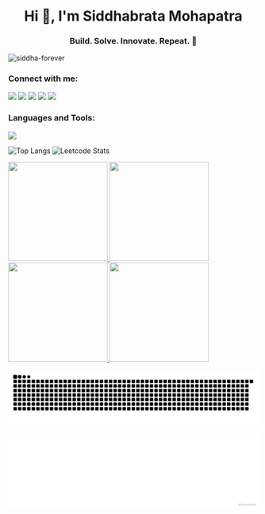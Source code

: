 <h1 align="center">Hi 👋, I'm Siddhabrata Mohapatra</h1>
<h3 align="center">Build. Solve. Innovate. Repeat. 🚀</h3>

<p align="left"> <img src="https://komarev.com/ghpvc/?username=siddha-forever&label=Profile%20views&color=0e75b6&style=flat" alt="siddha-forever" /> </p>

<h3 align="left">Connect with me:</h3>
<p align="left">
<a href="https://siddhabrata-mohapatra.lovable.app/"><img src="https://img.shields.io/badge/Portfolio-%23000000.svg?style=for-the-badge&logo=firefox&logoColor=#FF7139"/></a>
<a href="https://www.linkedin.com/in/siddhabrata-mohapatra"><img src="https://img.shields.io/badge/linkedin-%230077B5.svg?style=for-the-badge&logo=linkedin&logoColor=white)"/></a>
<a href="mailto:mohapatra.siddhabrata@gmail.com"><img src="https://img.shields.io/badge/Gmail-D14836?style=for-the-badge&logo=gmail&logoColor=white"/></a>
<a href="https://leetcode.com/u/siddha_forever/"><img src="https://img.shields.io/badge/LeetCode-000000?style=for-the-badge&logo=LeetCode&logoColor=#d16c06"/></a>
<a href="https://instagram.com/siddha_forever"><img src="https://img.shields.io/badge/Instagram-%23E4405F.svg?style=for-the-badge&logo=Instagram&logoColor=white"/></a>
</p>

<h3 align="left">Languages and Tools:</h3>
<p> <a href="https://skillicons.dev" align="center">
    <img align="center" src="https://skillicons.dev/icons?i=java,python,c,cpp,github,html,r,vscode,arduino,php,linux,matlab,mysql,opencv,tensorflow" />
  </a> </p>

![Top Langs](https://github-readme-stats.vercel.app/api/top-langs/?username=siddha-forever&layout=compact)
![Leetcode Stats](https://leetcard.jacoblin.cool/siddha_forever?border=0&radius=20)

<p align="left">
  <a href="https://leetcode.com/u/siddha_forever/" target="_blank">
    <img src="https://assets.leetcode.com/static_assets/marketing/202503.gif" height="200" width="200" />
  </a>
  <a href="https://leetcode.com/u/siddha_forever/" target="_blank">
    <img src="https://assets.leetcode.com/static_assets/others/25100.gif" height="200" width="200" />
  </a>
    <a href="https://leetcode.com/u/siddha_forever/" target="_blank">
    <img src="https://assets.leetcode.com/static_assets/marketing/2024-100-new.gif" height="200" width="200" />
  </a>
  <a href="https://leetcode.com/u/siddha_forever/" target="_blank">
    <img src="https://assets.leetcode.com/static_assets/others/2550.gif" height="200" width="200" />
  </a>
</p>

![Alt text](https://github.com/tanmayraj2309/tanmayraj2309/blob/main/contributiongrid.svg)

![Alt text](https://github.com/Sreyashidey/Files/blob/main/bg.png)
